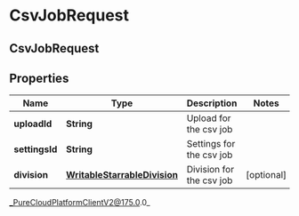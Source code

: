 # CsvJobRequest

## CsvJobRequest

## Properties

|Name | Type | Description | Notes|
|------------ | ------------- | ------------- | -------------|
| **uploadId** | **String** | Upload for the csv job | |
| **settingsId** | **String** | Settings for the csv job | |
| **division** | [**WritableStarrableDivision**](WritableStarrableDivision) | Division for the csv job | [optional] |



_PureCloudPlatformClientV2@175.0.0_
